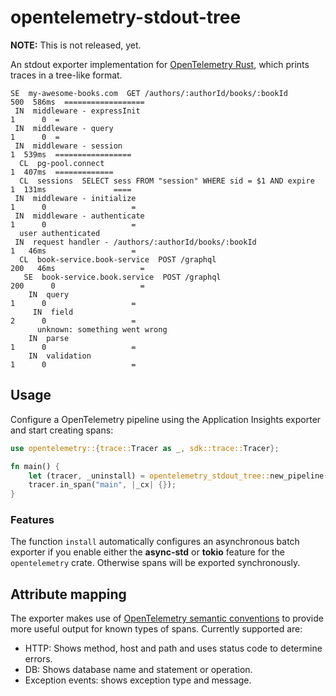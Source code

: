 # opentelemetry-stdout-tree

**NOTE:** This is not released, yet.

An stdout exporter implementation for [OpenTelemetry Rust], which prints traces
in a tree-like format.

[opentelemetry rust]: https://github.com/open-telemetry/opentelemetry-rust

```
SE  my-awesome-books.com  GET /authors/:authorId/books/:bookId         500  586ms  ==================
 IN  middleware - expressInit                                            1      0  =
 IN  middleware - query                                                  1      0  =
 IN  middleware - session                                                1  539ms  =================
  CL  pg-pool.connect                                                    1  407ms  =============
  CL  sessions  SELECT sess FROM "session" WHERE sid = $1 AND expire     1  131ms               ====
 IN  middleware - initialize                                             1      0                   =
 IN  middleware - authenticate                                           1      0                   =
  user authenticated
 IN  request handler - /authors/:authorId/books/:bookId                  1   46ms                   =
  CL  book-service.book-service  POST /graphql                         200   46ms                   =
   SE  book-service.book.service  POST /graphql                        200      0                   =
    IN  query                                                            1      0                   =
     IN  field                                                           2      0                   =
      unknown: something went wrong
    IN  parse                                                            1      0                   =
    IN  validation                                                       1      0                   =
```

## Usage

Configure a OpenTelemetry pipeline using the Application Insights exporter and
start creating spans:

```rust
use opentelemetry::{trace::Tracer as _, sdk::trace::Tracer};

fn main() {
    let (tracer, _uninstall) = opentelemetry_stdout_tree::new_pipeline().install();
    tracer.in_span("main", |_cx| {});
}
```

### Features

The function `install` automatically configures an asynchronous batch exporter
if you enable either the **async-std** or **tokio** feature for the
`opentelemetry` crate. Otherwise spans will be exported synchronously.

## Attribute mapping

The exporter makes use of [OpenTelemetry semantic conventions] to provide more
useful output for known types of spans. Currently supported are:

- HTTP: Shows method, host and path and uses status code to determine errors.
- DB: Shows database name and statement or operation.
- Exception events: shows exception type and message.

[opentelemetry semantic conventions]: https://github.com/open-telemetry/opentelemetry-specification/tree/master/specification/trace/semantic_conventions
